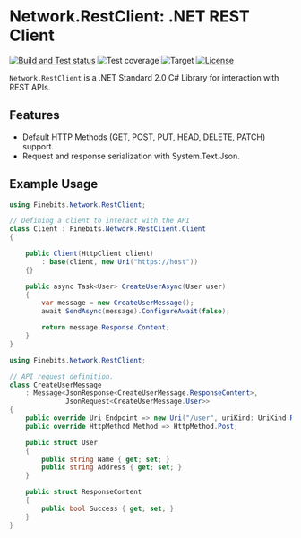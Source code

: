 # Network.RestClient: .NET REST Client

[![Build and Test status](https://github.com/finebits/Network.RestClient/actions/workflows/build-and-test.yml/badge.svg)](https://github.com/finebits/Network.RestClient/actions/workflows/build-and-test.yml)
![Test coverage](https://img.shields.io/endpoint?url=https://gist.githubusercontent.com/finebits-github/74f6d448f4f568a286d4622e92afbc75/raw/Network.RestClient-total-test-coverage.json)
![Target](https://img.shields.io/badge/dynamic/xml?label=Target&query=//TargetFramework[1]&url=https://raw.githubusercontent.com/finebits/Network.RestClient/main/source/Network.RestClient/Network.RestClient.csproj&labelColor=343b42)
[![License](https://img.shields.io/github/license/finebits/Network.RestClient.svg?labelColor=343b42)](https://github.com/finebits/Network.RestClient/blob/main/LICENSE)

`Network.RestClient` is a .NET Standard 2.0 C# Library for interaction with REST APIs.

## Features

- Default HTTP Methods (GET, POST, PUT, HEAD, DELETE, PATCH) support.
- Request and response serialization with System.Text.Json.

## Example Usage

```C#
using Finebits.Network.RestClient;

// Defining a client to interact with the API
class Client : Finebits.Network.RestClient.Client
{

    public Client(HttpClient client)
        : base(client, new Uri("https://host"))
    {}

    public async Task<User> CreateUserAsync(User user)
    {
        var message = new CreateUserMessage();
        await SendAsync(message).ConfigureAwait(false);

        return message.Response.Content;
    }
}
```

```C#
using Finebits.Network.RestClient;

// API request definition.
class CreateUserMessage 
    : Message<JsonResponse<CreateUserMessage.ResponseContent>,
              JsonRequest<CreateUserMessage.User>>
{
    public override Uri Endpoint => new Uri("/user", uriKind: UriKind.Relative);
    public override HttpMethod Method => HttpMethod.Post;

    public struct User
    {
        public string Name { get; set; }
        public string Address { get; set; }
    }

    public struct ResponseContent
    {
        public bool Success { get; set; }
    }
}
```
